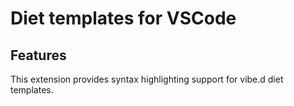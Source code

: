 # Diet templates for VSCode

## Features

This extension provides syntax highlighting support for vibe.d diet templates.